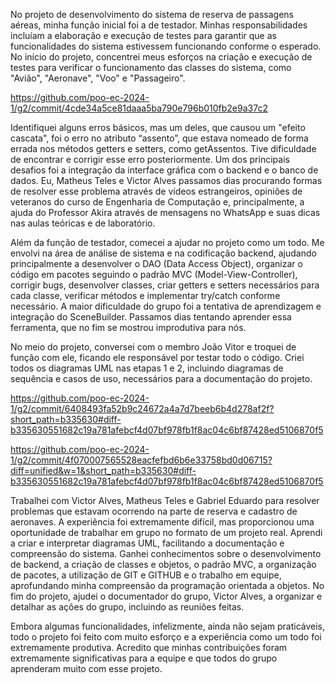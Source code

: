 No projeto de desenvolvimento do sistema de reserva de passagens aéreas, minha função inicial foi a de testador. Minhas responsabilidades incluíam a elaboração e execução de testes para garantir que as funcionalidades do sistema estivessem funcionando conforme o esperado. No início do projeto, concentrei meus esforços na criação e execução de testes para verificar o funcionamento das classes do sistema, como "Avião", "Aeronave", "Voo" e "Passageiro".

https://github.com/poo-ec-2024-1/g2/commit/4cde34a5ce81daaa5ba790e796b010fb2e9a37c2

Identifiquei alguns erros básicos, mas um deles, que causou um "efeito cascata", foi o erro no atributo “assento”, que estava nomeado de forma errada nos métodos getters e setters, como getAssentos. Tive dificuldade de encontrar e corrigir esse erro posteriormente. Um dos principais desafios foi a integração da interface gráfica com o backend e o banco de dados. Eu, Matheus Teles e Victor Alves passamos dias procurando formas de resolver esse problema através de vídeos estrangeiros, opiniões de veteranos do curso de Engenharia de Computação e, principalmente, a ajuda do Professor Akira através de mensagens no WhatsApp e suas dicas nas aulas teóricas e de laboratório.

Além da função de testador, comecei a ajudar no projeto como um todo. Me envolvi na área de análise de sistema e na codificação backend, ajudando principalmente a desenvolver o DAO (Data Access Object), organizar o código em pacotes seguindo o padrão MVC (Model-View-Controller), corrigir bugs, desenvolver classes, criar getters e setters necessários para cada classe, verificar métodos e implementar try/catch conforme necessário. A maior dificuldade do grupo foi a tentativa de aprendizagem e integração do SceneBuilder. Passamos dias tentando aprender essa ferramenta, que no fim se mostrou improdutiva para nós.

No meio do projeto, conversei com o membro João Vitor e troquei de função com ele, ficando ele responsável por testar todo o código. Criei todos os diagramas UML nas etapas 1 e 2, incluindo diagramas de sequência e casos de uso, necessários para a documentação do projeto.

https://github.com/poo-ec-2024-1/g2/commit/6408493fa52b9c24672a4a7d7beeb6b4d278af2f?short_path=b335630#diff-b335630551682c19a781afebcf4d07bf978fb1f8ac04c6bf87428ed5106870f5

https://github.com/poo-ec-2024-1/g2/commit/4f070007565528eacfefbd6b6e33758bd0d06715?diff=unified&w=1&short_path=b335630#diff-b335630551682c19a781afebcf4d07bf978fb1f8ac04c6bf87428ed5106870f5

Trabalhei com Victor Alves, Matheus Teles e Gabriel Eduardo para resolver problemas que estavam ocorrendo na parte de reserva e cadastro de aeronaves. A experiência foi extremamente difícil, mas proporcionou uma oportunidade de trabalhar em grupo no formato de um projeto real. Aprendi a criar e interpretar diagramas UML, facilitando a documentação e compreensão do sistema. Ganhei conhecimentos sobre o desenvolvimento de backend, a criação de classes e objetos, o padrão MVC, a organização de pacotes, a utilização de GIT e GITHUB e o trabalho em equipe, aprofundando minha compreensão da programação orientada a objetos. No fim do projeto, ajudei o documentador do grupo, Victor Alves, a organizar e detalhar as ações do grupo, incluindo as reuniões feitas.

Embora algumas funcionalidades, infelizmente, ainda não sejam praticáveis, todo o projeto foi feito com muito esforço e a experiência como um todo foi extremamente produtiva. Acredito que minhas contribuições foram extremamente significativas para a equipe e que todos do grupo aprenderam muito com esse projeto.
